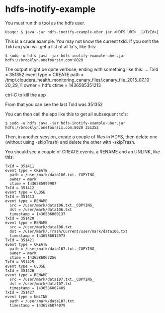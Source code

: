 # hdfs-inotify-example

You must run this tool as the hdfs user.

    Usage: $ java -jar hdfs-inotify-example-uber.jar <HDFS URI>  [<TxId>]

This is a crude example.  You may not know the current txId.  If you omit the TxId arg you will get a list of all tx's, like this:

    $ sudo -u hdfs java -jar hdfs-inotify-example-uber.jar hdfs://brooklyn.onefoursix.com:8020
    
The output might be quite verbose, ending with something like this:
    ...
    TxId = 351352
    event type = CREATE
      path = /tmp/.cloudera_health_monitoring_canary_files/.canary_file_2015_07_10-20_29_11
      owner = hdfs
      ctime = 1436585351213

ctrl-C to kill the app

From that you can see the last TxId was 351352

You can then call the app like this to get all subsequent tx's:

    $ sudo -u hdfs java -jar hdfs-inotify-example-uber.jar hdfs://brooklyn.onefoursix.com:8020 351352

Then, in another session, create a couple of files in HDFS, then delete one (without using -skipTrash) and delete the other with -skipTrash.

You should see a couple of CREATE events, a RENAME and an UNLINK, like this:
    
    TxId = 351411
    event type = CREATE
      path = /user/mark/data106.txt._COPYING_
      owner = mark
      ctime = 1436585999907
    TxId = 351412
    event type = CLOSE
    TxId = 351413
    event type = RENAME
      src = /user/mark/data106.txt._COPYING_
      dst = /user/mark/data106.txt
      timestamp = 1436586000137
    TxId = 351420
    event type = RENAME
      src = /user/mark/data106.txt
      dst = /user/mark/.Trash/Current/user/mark/data106.txt
      timestamp = 1436586013973
    TxId = 351421
    event type = CREATE
      path = /user/mark/data107.txt._COPYING_
      owner = mark
      ctime = 1436586067256
    TxId = 351425
    event type = CLOSE
    TxId = 351426
    event type = RENAME
      src = /user/mark/data107.txt._COPYING_
      dst = /user/mark/data107.txt
      timestamp = 1436586067489
    TxId = 351427
    event type = UNLINK
      path = /user/mark/data107.txt
      timestamp = 1436586074079

